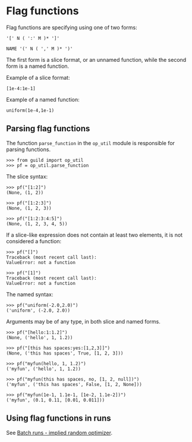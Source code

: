 # Flag functions

Flag functions are specifying using one of two forms:

    '[' N ( ':' M )* ']'

    NAME '(' N ( ',' M )* ')'

The first form is a slice format, or an unnamed function, while the
second form is a named function.

Example of a slice format:

    [1e-4:1e-1]

Example of a named function:

    uniform(1e-4,1e-1)

## Parsing flag functions

The function `parse_function` in the `op_util` module is responsible
for parsing functions.

    >>> from guild import op_util
    >>> pf = op_util.parse_function

The slice syntax:

    >>> pf("[1:2]")
    (None, (1, 2))

    >>> pf("[1:2:3]")
    (None, (1, 2, 3))

    >>> pf("[1:2:3:4:5]")
    (None, (1, 2, 3, 4, 5))

If a slice-like expression does not contain at least two elements, it
is not considered a function:

    >>> pf("[]")
    Traceback (most recent call last):
    ValueError: not a function

    >>> pf("[1]")
    Traceback (most recent call last):
    ValueError: not a function

The named syntax:

    >>> pf("uniform(-2.0,2.0)")
    ('uniform', (-2.0, 2.0))

Arguments may be of any type, in both slice and named forms.

    >>> pf("[hello:1:1.2]")
    (None, ('hello', 1, 1.2))

    >>> pf("[this has spaces:yes:[1,2,3]]")
    (None, ('this has spaces', True, [1, 2, 3]))

    >>> pf("myfun(hello, 1, 1.2)")
    ('myfun', ('hello', 1, 1.2))

    >>> pf("myfun(this has spaces, no, [1, 2, null])")
    ('myfun', ('this has spaces', False, [1, 2, None]))

    >>> pf("myfun(1e-1, 1.1e-1, [1e-2, 1.1e-2])")
    ('myfun', (0.1, 0.11, [0.01, 0.011]))

## Using flag functions in runs

See [Batch runs - implied random optimizer](batch-implied-random.md).
